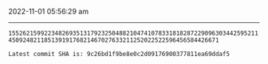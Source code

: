 2022-11-01 05:56:29 am

---

`155262159922348269351317923250488210474107833181828722909630344259521145092482118513919176821467027633211252022522596456584426671`

`Latest commit SHA is: 9c26bd1f9be8e0c2d09176900377811ea69ddaf5 `
